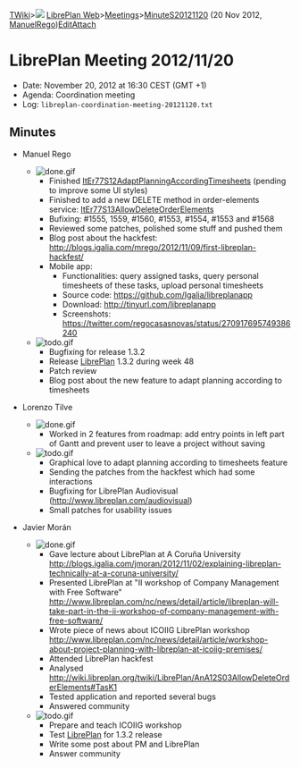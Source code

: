 [TWiki](/twiki/Main/WebHome)&gt;![](/twiki/TWiki/TWikiDocGraphics/web-bg-small.gif) [LibrePlan Web](/twiki/LibrePlan/WebHome)&gt;[Meetings](/twiki/LibrePlan/Meetings)&gt;[MinuteS20121120](http://wiki.libreplan-enterprise.com/twiki/LibrePlan/MinuteS20121120 "Topic revision: 1 (20 Nov 2012 - 21:02:21)") (20 Nov 2012, [ManuelRego](/twiki/Main/ManuelRego))[Edit](http://wiki.libreplan-enterprise.com/twiki/bin/edit/LibrePlan/MinuteS20121120?t=1520337963 "Edit this topic text")[Attach](/twiki/bin/attach/LibrePlan/MinuteS20121120 "Attach an image or document to this topic")

 LibrePlan Meeting 2012/11/20
============================================================================================================================

-   Date: November 20, 2012 at 16:30 CEST (GMT +1)
-   Agenda: Coordination meeting
-   Log: `libreplan-coordination-meeting-20121120.txt`

 Minutes
----------------------------------

-   Manuel Rego
    -   ![done.gif](/twiki/TWiki/TWikiDocGraphics/done.gif)
        -   Finished [ItEr77S12AdaptPlanningAccordingTimesheets](/twiki/LibrePlan/ItEr77S12AdaptPlanningAccordingTimesheets) (pending to improve some UI styles)
        -   Finished to add a new DELETE method in order-elements service: [ItEr77S13AllowDeleteOrderElements](/twiki/LibrePlan/ItEr77S13AllowDeleteOrderElements)
        -   Bufixing: \#1555, 1559, \#1560, \#1553, \#1554, \#1553 and \#1568
        -   Reviewed some patches, polished some stuff and pushed them
        -   Blog post about the hackfest: <http://blogs.igalia.com/mrego/2012/11/09/first-libreplan-hackfest/>
        -   Mobile app:
            -   Functionalities: query assigned tasks, query personal timesheets of these tasks, upload personal timesheets
            -   Source code: <https://github.com/Igalia/libreplanapp>
            -   Download: <http://tinyurl.com/libreplanapp>
            -   Screenshots: <https://twitter.com/regocasasnovas/status/270917695749386240>
    -   ![todo.gif](/twiki/TWiki/TWikiDocGraphics/todo.gif)
        -   Bugfixing for release 1.3.2
        -   Release [LibrePlan](/twiki/LibrePlan/LibrePlan) 1.3.2 during week 48
        -   Patch review
        -   Blog post about the new feature to adapt planning according to timesheets

-   Lorenzo Tilve
    -   ![done.gif](/twiki/TWiki/TWikiDocGraphics/done.gif)
        -   Worked in 2 features from roadmap: add entry points in left part of Gantt and prevent user to leave a project without saving
    -   ![todo.gif](/twiki/TWiki/TWikiDocGraphics/todo.gif)
        -   Graphical love to adapt planning according to timesheets feature
        -   Sending the patches from the hackfest which had some interactions
        -   Bugfixing for LibrePlan Audiovisual (<http://www.libreplan.com/audiovisual>)
        -   Small patches for usability issues

-   Javier Morán
    -   ![done.gif](/twiki/TWiki/TWikiDocGraphics/done.gif)
        -   Gave lecture about LibrePlan at A Coruña University <http://blogs.igalia.com/jmoran/2012/11/02/explaining-libreplan-technically-at-a-coruna-university/>
        -   Presented LibrePlan at "II workshop of Company Management with Free Software" <http://www.libreplan.com/nc/news/detail/article/libreplan-will-take-part-in-the-ii-workshop-of-company-management-with-free-software/>
        -   Wrote piece of news about ICOIIG LibrePlan workshop <http://www.libreplan.com/nc/news/detail/article/workshop-about-project-planning-with-libreplan-at-icoiig-premises/>
        -   Attended LibrePlan hackfest
        -   Analysed <http://wiki.libreplan.org/twiki/LibrePlan/AnA12S03AllowDeleteOrderElements#TasK1>
        -   Tested application and reported several bugs
        -   Answered community
    -   ![todo.gif](/twiki/TWiki/TWikiDocGraphics/todo.gif)
        -   Prepare and teach ICOIIG workshop
        -   Test [LibrePlan](/twiki/LibrePlan/LibrePlan) for 1.3.2 release
        -   Write some post about PM and LibrePlan
        -   Answer community


